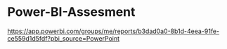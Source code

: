# Power-BI-Assesment
https://app.powerbi.com/groups/me/reports/b3dad0a0-8b1d-4eea-91fe-ce559d1d5fdf?pbi_source=PowerPoint
